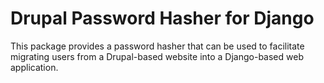 # Drupal Password Hasher for Django

This package provides a password hasher that can be used to facilitate migrating users from a Drupal-based website into a Django-based web application.
